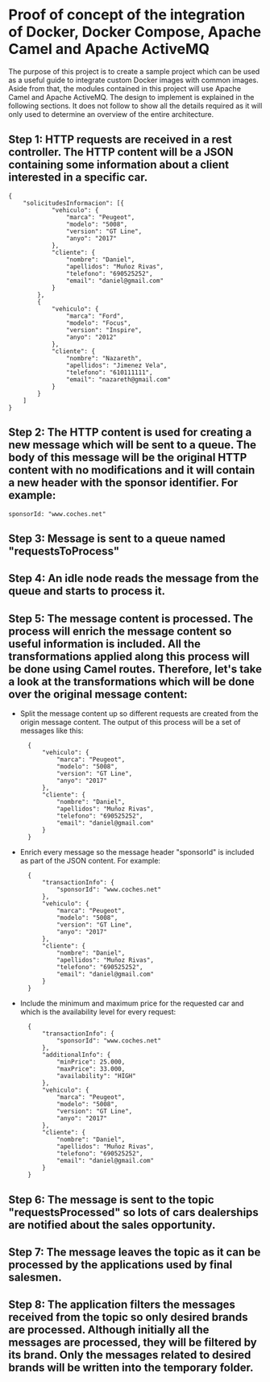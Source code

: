 # Proof of concept of the integration of Docker, Docker Compose, Apache Camel and Apache ActiveMQ 
The purpose of this project is to create a sample project which can be used as a useful guide to integrate custom Docker images with common images. Aside from that, the modules contained in this project will use Apache Camel and Apache ActiveMQ.
The design to implement is explained in the following sections. It does not follow to show all the details required as it will only used to determine an overview of the entire architecture.

## Step 1: HTTP requests are received in a rest controller. The HTTP content will be a JSON containing some information about a client interested in a specific car.

	{
		"solicitudesInformacion": [{
				"vehiculo": {
					"marca": "Peugeot",
					"modelo": "5008",
					"version": "GT Line",
					"anyo": "2017"
				},
				"cliente": {
					"nombre": "Daniel",
					"apellidos": "Muñoz Rivas",
					"telefono": "690525252",
					"email": "daniel@gmail.com"
				}
			},
			{
				"vehiculo": {
					"marca": "Ford",
					"modelo": "Focus",
					"version": "Inspire",
					"anyo": "2012"
				},
				"cliente": {
					"nombre": "Nazareth",
					"apellidos": "Jimenez Vela",
					"telefono": "610111111",
					"email": "nazareth@gmail.com"
				}
			}
		]
	}

## Step 2: The HTTP content is used for creating a new message which will be sent to a queue. The body of this message will be the original HTTP content with no modifications and it will contain a new header with the sponsor identifier. For example: 
	
	sponsorId: "www.coches.net"

## Step 3: Message is sent to a queue named "requestsToProcess"

## Step 4: An idle node reads the message from the queue and starts to process it.

## Step 5: The message content is processed. The process will enrich the message content so useful information is included. All the transformations applied along this process will be done using Camel routes. Therefore, let's take a look at the transformations which will be done over the original message content:
* Split the message content up so different requests are created from the origin message content.
		The output of this process will be a set of messages like this:

		{
			"vehiculo": {
				"marca": "Peugeot",
				"modelo": "5008",
				"version": "GT Line",
				"anyo": "2017"
			},
			"cliente": {
				"nombre": "Daniel",
				"apellidos": "Muñoz Rivas",
				"telefono": "690525252",
				"email": "daniel@gmail.com"
			}
		}

* Enrich every message so the message header "sponsorId" is included as part of the JSON content. For example:

		{
			"transactionInfo": {
				"sponsorId": "www.coches.net"
			},
			"vehiculo": {
				"marca": "Peugeot",
				"modelo": "5008",
				"version": "GT Line",
				"anyo": "2017"
			},
			"cliente": {
				"nombre": "Daniel",
				"apellidos": "Muñoz Rivas",
				"telefono": "690525252",
				"email": "daniel@gmail.com"
			}
		}

* Include the minimum and maximum price for the requested car and which is the availability level for every request:

		{
			"transactionInfo": {
				"sponsorId": "www.coches.net"
			},
			"additionalInfo": {
				"minPrice": 25.000,
				"maxPrice": 33.000,
				"availability": "HIGH"
			},
			"vehiculo": {
				"marca": "Peugeot",
				"modelo": "5008",
				"version": "GT Line",
				"anyo": "2017"
			},
			"cliente": {
				"nombre": "Daniel",
				"apellidos": "Muñoz Rivas",
				"telefono": "690525252",
				"email": "daniel@gmail.com"
			}
		}

## Step 6: The message is sent to the topic "requestsProcessed" so lots of cars dealerships are notified about the sales opportunity.

## Step 7: The message leaves the topic as it can be processed by the applications used by final salesmen.

## Step 8: The application filters the messages received from the topic so only desired brands are processed. Although initially all the messages are processed, they will be filtered by its brand. Only the messages related to desired brands will be written into the temporary folder.


